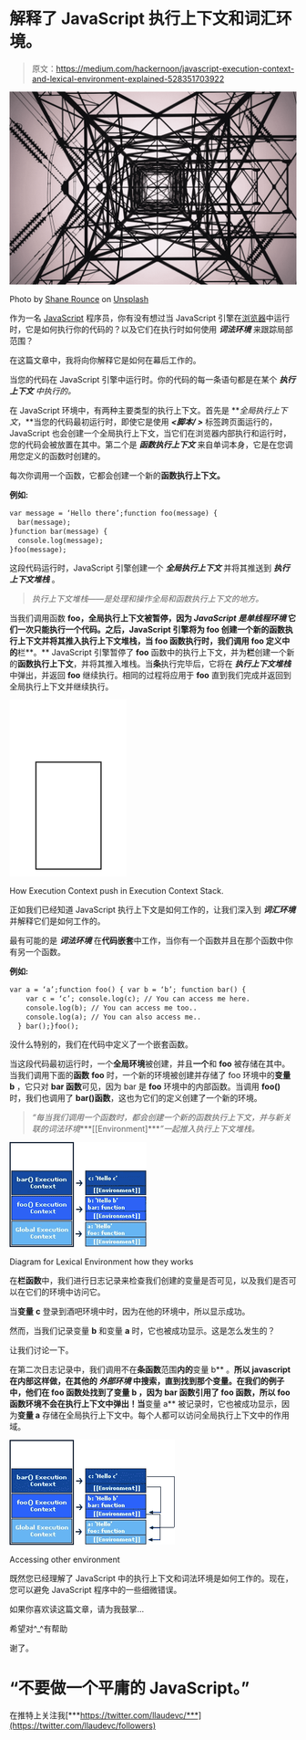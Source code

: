 # 解释了 JavaScript 执行上下文和词汇环境。

> 原文：<https://medium.com/hackernoon/javascript-execution-context-and-lexical-environment-explained-528351703922>

![](img/576088cf090daec01a03261405ac4227.png)

Photo by [Shane Rounce](https://unsplash.com/photos/1ZZ96uESRJQ?utm_source=unsplash&utm_medium=referral&utm_content=creditCopyText) on [Unsplash](https://unsplash.com/search/photos/machine?utm_source=unsplash&utm_medium=referral&utm_content=creditCopyText)

作为一名 [JavaScript](https://hackernoon.com/tagged/javascript) 程序员，你有没有想过当 JavaScript 引擎在[浏览器](https://hackernoon.com/tagged/browser)中运行时，它是如何执行你的代码的？以及它们在执行时如何使用 ***词法环境*** 来跟踪局部范围？

在这篇文章中，我将向你解释它是如何在幕后工作的。

当您的代码在 JavaScript 引擎中运行时。你的代码的每一条语句都是在某个 ***执行上下文*** *中执行的。*

在 JavaScript 环境中，有两种主要类型的执行上下文。首先是 ***全局执行上下文*，**当您的代码最初运行时，即使它是使用 ***<脚本/ >*** 标签跨页面运行的，JavaScript 也会创建一个全局执行上下文，当它们在浏览器内部执行和运行时，您的代码会被放置在其中。第二个是 ***函数执行上下文*** 来自单词本身，它是在您调用您定义的函数时创建的。

每次你调用一个函数，它都会创建一个新的**函数执行上下文。**

**例如:**

```
var message = ‘Hello there’;function foo(message) {
  bar(message);
}function bar(message) {
  console.log(message);
}foo(message);
```

这段代码运行时，JavaScript 引擎创建一个 ***全局执行上下文*** 并将其推送到 ***执行上下文堆栈*** 。

> *执行上下文堆栈——是处理和操作全局和函数执行上下文的地方。*

当我们调用函数 **foo，**全局执行上下文被暂停，因为 ***JavaScript 是单线程环境*** 它们一次只能执行一个代码。之后，JavaScript 引擎将为 foo 创建一个新的函数执行上下文并将其推入执行上下文堆栈，当 **foo** 函数执行时，我们调用 **foo** 定义**中的**栏**。** JavaScript 引擎暂停了 **foo** 函数中的执行上下文，并为**栏**创建一个新的**函数执行上下文**，并将其推入堆栈。当**条**执行完毕后，它将在 ***执行上下文堆栈*** 中弹出，并返回 **foo** 继续执行。相同的过程将应用于 **foo** 直到我们完成并返回到全局执行上下文并继续执行。

![](img/e6e905ca2b705ae8f7841353791810da.png)

How Execution Context push in Execution Context Stack.

正如我们已经知道 JavaScript 执行上下文是如何工作的，让我们深入到 ***词汇环境*** 并解释它们是如何工作的。

最有可能的是 ***词法环境*** 在**代码嵌套**中工作，当你有一个函数并且在那个函数中你有另一个函数。

**例如:**

```
var a = ‘a’;function foo() { var b = ‘b’; function bar() {
    var c = ‘c’; console.log(c); // You can access me here.   
    console.log(b); // You can access me too..
    console.log(a); // You can also access me..
  } bar();}foo();
```

没什么特别的，我们在代码中定义了一个嵌套函数。

当这段代码最初运行时，一个**全局环境**被创建，并且**一个**和 **foo** 被存储在其中。当我们调用下面的**函数** **foo** 时，一个新的环境被创建并存储了 foo 环境中的**变量 b** ，它只对 **bar 函数**可见，因为 bar 是 **foo** 环境中的内部函数。当调用 **foo()** 时，我们也调用了 **bar()函数**，这也为它们的定义创建了一个新的环境。

> *“每当我们调用一个函数时，都会创建一个新的函数执行上下文，并与新关联的词法环境****[[Environment]****”一起推入执行上下文堆栈。*

![](img/ba8ec4ee0c45e3df79b004c2b481e218.png)

Diagram for Lexical Environment how they works

在**栏函数**中，我们进行日志记录来检查我们创建的变量是否可见，以及我们是否可以在它们的环境中访问它。

当**变量** **c** 登录到酒吧环境中时，因为在他的环境中，所以显示成功。

然而，当我们记录变量 **b** 和变量 **a** 时，它也被成功显示。这是怎么发生的？

让我们讨论一下。

在第二次日志记录中，我们调用不在**条函数**范围**内的**变量 b** 。**所以 javascript 在内部这样做，在其他的 ***外部环境*** 中搜索，直到找到那个变量。在我们的例子中，他们在 **foo 函数**处找到了变量 **b** ，因为 bar 函数引用了 foo 函数，所以 foo 函数环境不会在执行上下文中弹出！当**变量 a** 被记录时，它也被成功显示，因为**变量 a** 存储在全局执行上下文中。每个人都可以访问全局执行上下文中的作用域。

![](img/2c03257a0698fa91aad76b34d4b1028c.png)

Accessing other environment

既然您已经理解了 JavaScript 中的执行上下文和词法环境是如何工作的。现在，您可以避免 JavaScript 程序中的一些细微错误。

如果你喜欢读这篇文章，请为我鼓掌…

希望对^_^有帮助

谢了。

# **“不要做一个平庸的 JavaScript。”**

在推特上关注我[***https://twitter.com/llaudevc/***](https://twitter.com/llaudevc/followers)